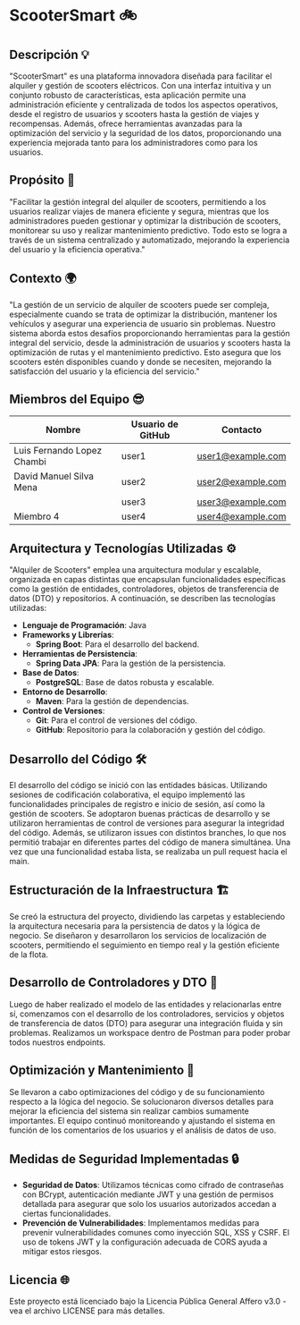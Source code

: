 # ScooterSmart 🚲

## Descripción 💡
"ScooterSmart" es una plataforma innovadora diseñada para facilitar el alquiler y gestión de scooters eléctricos. Con una interfaz intuitiva y un conjunto robusto de características, esta aplicación permite una administración eficiente y centralizada de todos los aspectos operativos, desde el registro de usuarios y scooters hasta la gestión de viajes y recompensas. Además, ofrece herramientas avanzadas para la optimización del servicio y la seguridad de los datos, proporcionando una experiencia mejorada tanto para los administradores como para los usuarios.

## Propósito 🎯
"Facilitar la gestión integral del alquiler de scooters, permitiendo a los usuarios realizar viajes de manera eficiente y segura, mientras que los administradores pueden gestionar y optimizar la distribución de scooters, monitorear su uso y realizar mantenimiento predictivo. Todo esto se logra a través de un sistema centralizado y automatizado, mejorando la experiencia del usuario y la eficiencia operativa."

## Contexto 🌍
"La gestión de un servicio de alquiler de scooters puede ser compleja, especialmente cuando se trata de optimizar la distribución, mantener los vehículos y asegurar una experiencia de usuario sin problemas. Nuestro sistema aborda estos desafíos proporcionando herramientas para la gestión integral del servicio, desde la administración de usuarios y scooters hasta la optimización de rutas y el mantenimiento predictivo. Esto asegura que los scooters estén disponibles cuando y donde se necesiten, mejorando la satisfacción del usuario y la eficiencia del servicio."

## Miembros del Equipo 😎
| Nombre            | Usuario de GitHub | Contacto                       |
|-------------------|-------------------|-------------------------------|
| Luis Fernando Lopez Chambi | user1             | user1@example.com             |
| David Manuel Silva Mena | user2             | user2@example.com             |
|                   | user3             | user3@example.com             |
| Miembro 4         | user4             | user4@example.com             |

## Arquitectura y Tecnologías Utilizadas ⚙️
"Alquiler de Scooters" emplea una arquitectura modular y escalable, organizada en capas distintas que encapsulan funcionalidades específicas como la gestión de entidades, controladores, objetos de transferencia de datos (DTO) y repositorios. A continuación, se describen las tecnologías utilizadas:

- **Lenguaje de Programación**: Java
- **Frameworks y Librerías**:
    - **Spring Boot**: Para el desarrollo del backend.
- **Herramientas de Persistencia**:
    - **Spring Data JPA**: Para la gestión de la persistencia.
- **Base de Datos**:
    - **PostgreSQL**: Base de datos robusta y escalable.
- **Entorno de Desarrollo**:
    - **Maven**: Para la gestión de dependencias.
- **Control de Versiones**:
    - **Git**: Para el control de versiones del código.
    - **GitHub**: Repositorio para la colaboración y gestión del código.

## Desarrollo del Código 🛠️
El desarrollo del código se inició con las entidades básicas. Utilizando sesiones de codificación colaborativa, el equipo implementó las funcionalidades principales de registro e inicio de sesión, así como la gestión de scooters. Se adoptaron buenas prácticas de desarrollo y se utilizaron herramientas de control de versiones para asegurar la integridad del código. Además, se utilizaron issues con distintos branches, lo que nos permitió trabajar en diferentes partes del código de manera simultánea. Una vez que una funcionalidad estaba lista, se realizaba un pull request hacia el main.

## Estructuración de la Infraestructura 🏗️
Se creó la estructura del proyecto, dividiendo las carpetas y estableciendo la arquitectura necesaria para la persistencia de datos y la lógica de negocio. Se diseñaron y desarrollaron los servicios de localización de scooters, permitiendo el seguimiento en tiempo real y la gestión eficiente de la flota.

## Desarrollo de Controladores y DTO 🚀
Luego de haber realizado el modelo de las entidades y relacionarlas entre sí, comenzamos con el desarrollo de los controladores, servicios y objetos de transferencia de datos (DTO) para asegurar una integración fluida y sin problemas. Realizamos un workspace dentro de Postman para poder probar todos nuestros endpoints.

## Optimización y Mantenimiento 🔧
Se llevaron a cabo optimizaciones del código y de su funcionamiento respecto a la lógica del negocio. Se solucionaron diversos detalles para mejorar la eficiencia del sistema sin realizar cambios sumamente importantes. El equipo continuó monitoreando y ajustando el sistema en función de los comentarios de los usuarios y el análisis de datos de uso.

## Medidas de Seguridad Implementadas 🔒
- **Seguridad de Datos**: Utilizamos técnicas como cifrado de contraseñas con BCrypt, autenticación mediante JWT y una gestión de permisos detallada para asegurar que solo los usuarios autorizados accedan a ciertas funcionalidades.
- **Prevención de Vulnerabilidades**: Implementamos medidas para prevenir vulnerabilidades comunes como inyección SQL, XSS y CSRF. El uso de tokens JWT y la configuración adecuada de CORS ayuda a mitigar estos riesgos.

## Licencia 🌐
Este proyecto está licenciado bajo la Licencia Pública General Affero v3.0 - vea el archivo LICENSE para más detalles.


